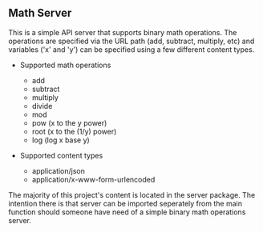 ## Math Server

This is a simple API server that supports binary math operations.  The operations are specified via the URL path (add, subtract, multiply, etc) and variables ('x' and 'y') can be specified using a few different content types.

+ Supported math operations
	- add
	- subtract
	- multiply
	- divide
	- mod
	- pow (x to the y power)
	- root (x to the (1/y) power)
	- log (log x base y)

+ Supported content types
	- application/json
	- application/x-www-form-urlencoded

The majority of this project's content is located in the server package.  The intention there is that server can be imported seperately from the main function should someone have need of a simple binary math operations server.  
